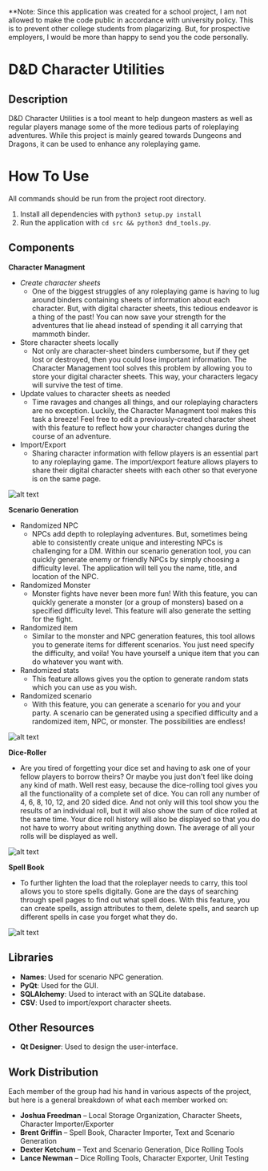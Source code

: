 **Note: Since this application was created for a school project, I am not allowed to make the code public in accordance with university policy. This is to prevent other college students from plagarizing. But, for prospective employers, I would be more than happy to send you the code personally.

# D&D Character Utilities

## Description
D&D Character Utilities is a tool meant to help dungeon masters as well as regular players manage some of the more tedious parts of roleplaying adventures. While this project is mainly geared towards Dungeons and Dragons, it can be used to enhance any roleplaying game.

# How To Use
All commands should be run from the project root directory.
1. Install all dependencies with `python3 setup.py install`
2. Run the application with `cd src && python3 dnd_tools.py`.

## Components

**Character Managment**
- *Create character sheets*
  -  One of the biggest struggles of any roleplaying game is having to lug around binders containing sheets of information about each character. But, with digital character sheets, this tedious endeavor is a thing of the past! You can now save your strength for the adventures that lie ahead instead of spending it all carrying that mammoth binder.
- Store character sheets locally  
  -  Not only are character-sheet binders cumbersome, but if they get lost or destroyed, then you could lose important information. The Character Management tool solves this problem by allowing you to store your digital character sheets. This way, your characters legacy will survive the test of time.
- Update values to character sheets as needed
  - Time ravages and changes all things, and our roleplaying characters are no exception. Luckily, the Character Managment tool makes this task a breeze! Feel free to edit a previously-created character sheet with this feature to reflect how your character changes during the course of an adventure.
- Import/Export
  - Sharing character information with fellow players is an essential part to any roleplaying game. The import/export feature allows players to share their digital character sheets with each other so that everyone is on the same page.

![alt text](https://cdn.discordapp.com/attachments/520161015594483715/520163966715035648/Screenshot_from_2018-12-06_04-05-26.png)

**Scenario Generation**
- Randomized NPC
  - NPCs add depth to roleplaying adventures. But, sometimes being able to consistently create unique and interesting NPCs is challenging for a DM. Within our scenario generation tool, you can quickly generate enemy or friendly NPCs by simply choosing a difficulty level. The application will tell you the name, title, and location of the NPC.   
- Randomized Monster
  - Monster fights have never been more fun! With this feature, you can quickly generate a monster (or a group of monsters) based on a specified difficulty level. This feature will also generate the setting for the fight.   
- Randomized item
  -  Similar to the monster and NPC generation features, this tool allows you to generate items for different scenarios. You just need specify the difficulty, and voila! You have yourself a unique item that you can do whatever you want with.    
- Randomized stats
  -  This feature allows gives you the option to generate random stats which you can use as you wish.
- Randomized scenario
  -  With this feature, you can generate a scenario for you and your party. A scenario can be generated using a specified difficulty and a randomized item, NPC, or monster. The possibilities are endless!

![alt text](https://media.discordapp.net/attachments/520161015594483715/520161119038341131/Screenshot_from_2018-12-06_03-49-29.png?width=720&height=520)

**Dice-Roller**
- Are you tired of forgetting your dice set and having to ask one of your fellow players to borrow theirs? Or maybe you just don't feel like doing any kind of math. Well rest easy, because the dice-rolling tool gives you all the functionality of a complete set of dice. You can roll any number of 4, 6, 8, 10, 12, and 20 sided dice.  And not only will this tool show you the results of an individual roll, but it will also show the sum of dice rolled at the same time. Your dice roll history will also be displayed so that you do not have to worry about writing anything down. The average of all your rolls will be displayed as well.  

![alt text](https://cdn.discordapp.com/attachments/520161015594483715/520163230505762836/Screenshot_from_2018-12-06_04-02-28.png)

**Spell Book**
- To further lighten the load that the roleplayer needs to carry, this tool allows you to store spells digitally. Gone are the days of searching through spell pages to find out what spell does. With this feature, you can create spells, assign attributes to them, delete spells, and search up different spells in case you forget what they do.  

![alt text](https://cdn.discordapp.com/attachments/520161015594483715/520166845739958272/Screenshot_from_2018-12-06_04-16-51.png)

## Libraries
- **Names**: Used for scenario NPC generation.
- **PyQt**: Used for the GUI.
- **SQLAlchemy**: Used to interact with an SQLite database.
- **CSV**: Used to import/export character sheets.

## Other Resources
- **Qt Designer**: Used to design the user-interface.

## Work Distribution
Each member of the group had his hand in various aspects of the project,  but here is a general breakdown of what each member worked on:
- **Joshua Freedman** – Local Storage Organization, Character Sheets, Character Importer/Exporter
- **Brent Griffin** – Spell Book, Character Importer, Text and Scenario Generation
- **Dexter Ketchum** – Text and Scenario Generation, Dice Rolling Tools
- **Lance Newman** – Dice Rolling Tools, Character Exporter, Unit Testing
